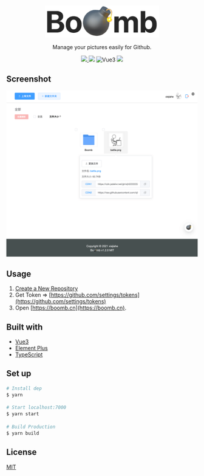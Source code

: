 
<p align="center">
  <a href="https://boomb.cn">
    <img src="public/logo.png" width="300" />
  </a>
  <p align="center">Manage your pictures easily for Github.</p>
  <p align="center">
    <a href="README_zh-CN.md">
      <img src="https://img.shields.io/badge/lang-%E7%AE%80%E4%BD%93%E4%B8%AD%E6%96%87-red.svg?longCache=true&style=flat-square">
    </a>
    <img src="https://img.shields.io/github/v/release/xjh22222228/boomb" />
    <img alt="Vue3" src="https://img.shields.io/static/v1.svg?label=&message=Vue3&style=flat-square&color=42b983">
    <img src="https://img.shields.io/github/license/xjh22222228/boomb" />
  </p>
</p>





## Screenshot
![](media/screenshot.png)




## Usage
1. [Create a New Repository](https://github.com/new)
2. Get Token => [https://github.com/settings/tokens](https://github.com/settings/tokens)
3. Open [https://boomb.cn](https://boomb.cn).





## Built with
- [Vue3](https://github.com/vuejs/vue-next)
- [Element Plus](https://github.com/element-plus/element-plus)
- [TypeScript](https://github.com/Microsoft/TypeScript)



## Set up
```bash
# Install dep
$ yarn

# Start localhost:7000
$ yarn start

# Build Production
$ yarn build
```

## License
[MIT](LICENSE)

